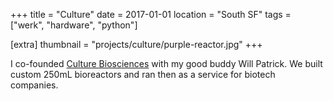 +++
title = "Culture"
date = 2017-01-01
location = "South SF"
tags = ["werk", "hardware", "python"]

[extra]
thumbnail = "projects/culture/purple-reactor.jpg"
+++

I co-founded [Culture Biosciences](https://culturebiosciences.com)
with my good buddy Will Patrick.
We built custom 250mL bioreactors and ran then as a service for biotech companies.
